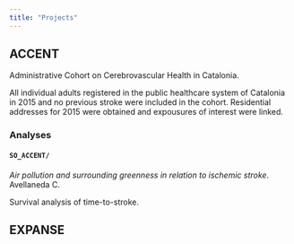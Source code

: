 ```yaml
---
title: "Projects"
---
```


## ACCENT

Administrative Cohort on Cerebrovascular Health in Catalonia.

All individual adults registered in the public healthcare system of Catalonia in 2015 and no previous stroke were included in the cohort. Residential addresses for 2015 were obtained and expousures of interest were linked.

### Analyses

#### `SO_ACCENT/`

*Air pollution and surrounding greenness in relation to ischemic stroke*. Avellaneda C.

Survival analysis of time-to-stroke.

## EXPANSE
